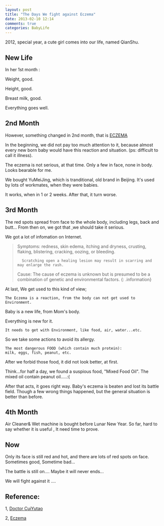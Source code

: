 ```yaml
---
layout: post
title: "The Days We fight against Eczema"
date: 2013-02-10 12:14
comments: true
categories: BabyLife 
---
```


2012, special year, a cute girl comes into our life, named QianShu.

New Life
------

In her 1st month :

Weight, good.

Height, good.

Breast milk, good.

Everything goes well.


2nd Month
------

However, something changed in 2nd month, that is [ECZEMA](http://en.wikipedia.org/wiki/Eczema)

In the beginning, we did not pay too much attention to it, 
because almost every new born baby would have this reaction and situation.
(ps: difficult to call it illness).
    
The eczema is not serious, at that time.
Only a few in face, none in body. Looks bearable for me.

We bought YuMeiJing, which is tranditional, old brand in Beijing.
It's used by lots of workmates, when they were babies.

It works, when in 1 or 2 weeks. 
After that, it turn worse.

3rd Month
--------

The red spots spread from face to the whole body, including legs, back and butt...
From then on, we got that ,we should take it serious.

We got a lot of infomation on Internet.

> Symptoms:
>       redness, skin edema, itching and dryness, crusting, flaking, blistering, cracking, oozing, or bleeding.
>
>       Scratching open a healing lesion may result in scarring and may enlarge the rash.
>
>    Cause:
>        The cause of eczema is unknown but is presumed to be a combination of genetic and environmental factors.
{: .information}


At last, We get used to this kind of view;

    The Eczema is a reaction, from the body can not get used to Environment.

Baby is a new life, from Mom's body.

Everything is new for it.

    It needs to get with Environment, like food, air, water...etc.

So we take some actions to avoid its allergy.

    The most dangerous FOOD (which contain much protein):
    milk, eggs, fish, peanut, etc.

After we forbid those food, it did not look better, at first.

Think...for half a day, we found a suspious food, "Mixed Food Oil".
The mixed oil contain peanut oil.....:(

After that acts, it goes right way.
Baby's eczema is beaten and lost its battle field.
Though a few wrong things happened, but the general situation is better than before.

4th Month
------------
Air Cleaner& Wet machine is bought before Lunar New Year.
So far, hard to say whether it is useful ,
It need time to prove.


Now
------------
Only its face is still red and hot, and there are lots of red spots on face.
Sometimes good, Sometime bad...

The battle is still on....
Maybe it will never ends...

We will fight against it .... 


Reference:
---------

1, [Doctor CuiYutao](http://blog.sina.com.cn/doctorcui)

2, [Eczema](http://en.wikipedia.org/wiki/Eczema)



